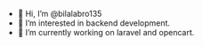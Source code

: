 - 👋 Hi, I’m @bilalabro135
- 👀 I’m interested in backend development.
- 🌱 I’m currently working on laravel and opencart.

<!---
bilalabro135/bilalabro135 is a ✨ special ✨ repository because its `README.md` (this file) appears on your GitHub profile.
You can click the Preview link to take a look at your changes.
--->
